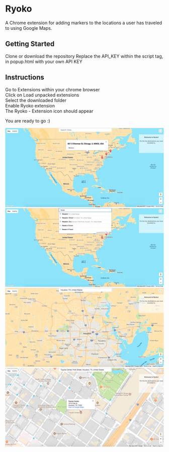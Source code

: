 # Ryoko

A Chrome extension for adding markers to the locations a user has traveled to using Google Maps.

## Getting Started
Clone or download the repository
Replace the API_KEY within the script tag, in popup.html with your own API KEY

## Instructions
Go to Extensions within your chrome browser <br />
Click on Load unpacked extensions <br />
Select the downloaded folder <br />
Enable Ryoko extension <br />
The Ryoko - Extension icon should appear <br />

You are ready to go :)

![alt text](images/pinned-markers.png)
![alt text](images/search-places.png)
![alt text](images/search-result.png)
![alt text](images/select-location.png)
